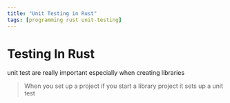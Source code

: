 ```yaml
---
title: "Unit Testing in Rust"
tags: [programming rust unit-testing]
---
```


# Testing In Rust

unit test are really important especially when creating libraries

>When you set up a project if you start a library project it sets up a unit test


